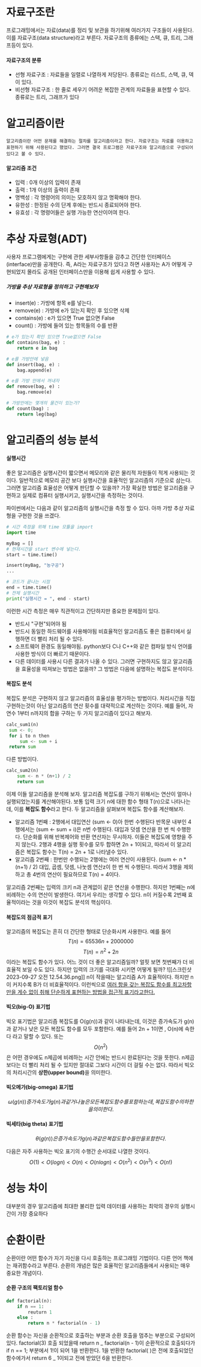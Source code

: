 # 자료구조란

프로그래밍에서는 자료(data)를 정리 및 보관을 하기위해 여러가지 구조들이 사용된다. 이를 자료구조(data structure)라고 부른다. 자료구조의 종류에는 스택, 큐, 트리, 그래프등이 있다.

#### 자료구조의 분류

- 선형 자료구조 : 자료들을 일렬로 나열하게 저당된다. 종류로는 리스트, 스택, 큐, 덱이 있다.
- 비선형 자료구조 : 한 줄로 세우기 어려운 복잡한 관계의 자료들을 표현할 수 있다. 종류로는 트리, 그래프가 있다

# 알고리즘이란

    알고리즘이란 어떤 문제를 해결하는 절차를 알고리즘이라고 한다. 자료구조는 자료를 이용하고 표현하기 위해 사용된다고 했었다. 그러면 결국 프로그램은 자료구조와 알고리즘으로 구성되어 있다고 볼 수 있다.

#### 알고리즘 조건

- 입력 : 0개 이상의 입력이 존재
- 출력 : 1개 이상의 출력이 존재
- 명백성 : 각 명령어의 의미는 모호하지 않고 명확해야 한다.
- 유한성 : 한정된 수의 단계 후에는 반드시 종료되어야 한다.
- 유효성 : 각 명령어들은 실행 가능한 연산이어여 한다.

# 추상 자료형(ADT)

사용자 프로그램에게는 구현에 관한 세부사항들을 감추고 간단한 인터페이스(interface)만을 공개한다. 즉, A라는 자료구조가 있다고 하면 사용자는 A가 어떻게 구현되었지 몰라도 공개된 인터페이스만을 이용해 쉽게 사용할 수 있다.

##### 가방을 추상 자료형을 정의하고 구현해보자

- insert(e) : 가방에 항목 e를 넣는다.
- remove(e) : 가방에 e가 있는지 확인 후 있으면 삭제
- contains(e) : e가 있으면 True 없으면 False
- count() : 가방에 들어 있는 항목들의 수를 반환

```python
# e가 있는지 확인 있으면 True없으면 False
def contains(bag, e) :
	return e in bag

# e를 가방안에 넣음
def insert(bag, e) :
	bag.append(e)

# e를 가방 안에서 꺼내자
def remove(bag, e) :
	bag.remove(e)

# 가방안에는 몇개의 물건이 있는가?
def count(bag) :
	return leg(bag)
```

# 알고리즘의 성능 분석

#### 실행시간

좋은 알고리즘은 실행시간이 짧으면서 메모리와 같은 물리적 자원들이 적게 사용되는 것이다. 일반적으로 메모리 공간 보다 실행시간을 효율적인 알고리즘의 기준으로 삼는다.
그러면 알고리즘 효율성은 어떻게 판단할 수 있을까? 가장 확실한 방법은 알고리즘을 구현하고 실제로 컴퓨터 실행시키고, 실행시간을 측정하는 것이다.

파이썬에서는 다음과 같이 알고리즘의 실행시간을 측정 할 수 있다. 아까 가방 추상 자료형을 구현한 것을 쓰겠다.

```python
# 시간 측정을 위해 time 모튤을 import
import time

myBag = []
# 현재시간을 start 변수에 넣는다.
start = time.time()

insert(myBag, "농구공")
...

# 코드가 끝나는 시점
end = time.time()
# 전체 실행시간
print("실행시간 = ", end - start)
```

이런한 시간 측정은 매우 직관적이고 간단하지만 중요한 문제점이 있다.

- 반드시 "구현"되어야 됨
- 반드시 동일한 하드웨어를 사용해야됨 비효율적인 알고리즘도 좋은 컴퓨터에서 실행하면 더 빨리 처리 될 수 있다.
- 소프트웨어 환경도 동일해야됨. python보다 C나 C++와 같은 컴파일 방식 언어를 사용한 방식이 더 빠르기 때문이다.
- 다른 데이터를 사용시 다른 결과가 나올 수 있다.
  그러면 구현하지도 않고 알고리즘을 효율성을 따져보는 방법은 없을까? 그 방법은 다음에 설명하는 복잡도 분석이다.

#### 복잡도 분석

복잡도 분석은 구현하지 않고 알고리즘의 효율성을 평가하는 방법이다. 처리시간을 직접 구현하는것이 아닌 알고리즘의 연산 횟수를 대략적으로 계산하는 것이다.
예를 들어, 자연수 1부터 n까지의 합을 구하는 두 가지 알고리즘이 있다고 해보자.

```python
calc_sum1(n)
 sum <- 0;
 for i to n then
	 sum <- sum + i
 return sum
```

다른 방법이다.

```python
calc_sum2(n)
	sum <- n * (n+1) / 2
	return sum
```

이제 이들 알고리즘을 분석해 보자. 알고리즘 복잡도를 구하기 위해서는 연산이 얼마나 실행되었는지를 계산해야된다. 보통 입력 크기 n에 대한 함수 형태 T(n)으로 나타나는데, 이를 <b>복잡도 함수</b>라고 한다. 두 알고리즘을 살펴보며 복잡도 함수를 계산해보자.

- 알고리즘 1번째 : 2행에서 대입연산 (sum <- 0)아 한번 수행된다 반목문 내부인 4행에서는 (sum <- sum + i)은 n번 수행된다. 대입과 덧셈 연산을 한 번 씩 수행한다. 단순화를 위해 반복제어와 반환 연산자는 무시하자. 이들은 복잡도에 영향을 주지 않는다. 2행과 4행을 실행 횟수를 모두 합하면 2n + 1이되고, 따라서 이 알고리즘은 복잡도 함수는 T(n) = 2n + 1로 나타낼수 있다.
- 알고리즘 2번째 : 한번만 수행되는 2행에는 여러 연산이 사용된다. (sum <- n \* (n+1) / 2) 대입, 곱셈, 덧셈, 나눗셈 연산z이 한 번 씩 수행된다. 따라서 3행을 제외하고 총 4번의 연산이 필요하므로 T(n) = 4이다.

알고리즘 2번째는 입력의 크키 n과 관계없이 같은 연산을 수행한다. 하지만 1번째는 n에 비례하는 수의 연산이 발생한다. 여기서 우리는 생각할 수 있다. n이 커질수록 2번째 효율적이라는 것을 이것이 복잡도 분석의 핵심이다.

#### 복잡도의 점금적 표기

알고리즘의 복잡도는 흔히 더 간단한 형태로 단순화시켜 사용한다. 예를 들어 $$T(n) = 65536n + 2000000$$$$T(n) = n^2 + 2n$$이라는 복잡도 함수가 있다. 어느 것이 더 좋은 알고리즘일까?
얼핏 보면 첫번째가 더 비효율적 보일 수도 있다. 하지만 입력의 크기를 극대화 시키면 어떻게 될까?
![[스크린샷 2023-09-27 오전 12.54.36.png]]
n이 작을때는 알고리즘 A가 효율적이다. 하지만 n이 커지수록 B가 더 비효율적이다.
이런씩으로 <u>여러 항을 갖는 복잡도 함수를 최고차항만을 게수 없이 취해 단순하게 표현하는 방법을 접근적 표기라고한다.</u>

#### 빅오(big-O) 표기법

빅오 표기법은 알고리즘 복잡도를 O(g(n))과 같이 나타내는데, 이것은 증가속도가 g(n)과 같거나 낮은 모든 복잡도 함수를 모두 포함한다. 예를 들어 2n + 1이면 , O(n)에 속한다 라고 말할 수 있다. 또는 $$O(n^2)$$은 어떤 경우에도 n제곱에 비례하는 시간 안에는 반드시 완료된다는 것을 뜻한다. n제곱보다는 더 빨리 처리 될 수 있지만 절대로 그보다 시간이 더 걸릴 수는 없다. 따라서 빅오의 처리시간의 <b>상한(upper bound)</b>을 의미한다.

#### 빅오메가(big-omega) 표기법

$$\omega(g(n)) 증가속도가 g(n)과 같거나 높은 모든 복잡도 함수를 포함하는데, 복잡도 함수의 하한을 의미한다. $$

#### 빅세타(big theta) 표기법

$$\theta(g(n))은 증가속도가 g(n)과 같은 복잡도 함수들만을 포함한다.$$

다음은 자주 사용하는 빅오 표기의 수행간 순서대로 나열한 것이다.
$$ O(1) < O(logn) < O(n) < O(nlogn) < O(n^2) < O(n^3) < O(n!)$$

# 성능 차이

대부분의 경우 알고리즘에 최대한 불리한 입력 데이터를 사용하는 최악의 경우의 실행시간이 가장 중요하다

# 순환이란

순환이란 어떤 함수가 자기 자신을 다시 호출하는 프로그래밍 기법이다. 다른 언어 책에는 재귀함수라고 부른다.
순환의 개념은 많은 효율적인 알고리즘들에서 사용되는 매우 중요한 개념이다.

#### 순환 구조의 팩토리얼 함수

```python
def factorial(n):
	if n == 1:
		reuturn 1
	else :
		return n * factorial(n - 1)
```

순환 함수는 자신을 순환적으로 호출하는 부분과 순환 호출을 멈추는 부분으로 구성되어 있다. factorial(3) 호출 되었을때 return n _ factorial(n - 1)이 순환적으로 호출되다가 if n == 1; 부분에서 1!이 되어 1을 반환한다.
1을 반환한 factorial( )은 전에 호출되었던 함수에가서 return 6 _ 1이되고 전에 받았던 6을 반환한다.
